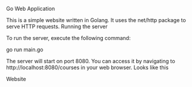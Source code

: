 Go Web Application

This is a simple website written in Golang. It uses the net/http package to serve HTTP requests.
Running the server

To run the server, execute the following command:

go run main.go

The server will start on port 8080. You can access it by navigating to http://localhost:8080/courses in your web browser.
Looks like this

Website
